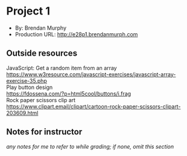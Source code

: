 # Project 1
+ By: Brendan Murphy
+ Production URL: <http://e28p1.brendanmurph.com>

## Outside resources
JavaScript: Get a random item from an array  
<https://www.w3resource.com/javascript-exercises/javascript-array-exercise-35.php>  
Play button design  
https://fdossena.com/?p=html5cool/buttons/i.frag  
Rock paper scissors clip art  
https://www.clipart.email/clipart/cartoon-rock-paper-scissors-clipart-203609.html  


## Notes for instructor
*any notes for me to refer to while grading; if none, omit this section*
